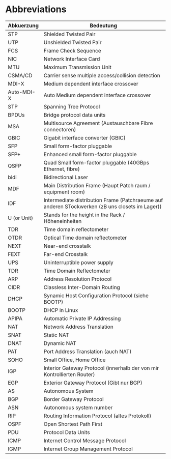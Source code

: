 # Abbreviations

| Abkuerzung | Bedeutung |
| ----- | -----|
| STP | Shielded Twisted Pair |
| UTP |Unshielded Twisted Pair |
| FCS | Frame Check Sequence |
| NIC | Network Interface Card |
| MTU  | Maximum Transmission Unit |
| CSMA/CD | Carrier sense multiple access/collision detection |
| MDI-X | Medium dependent interface crossover |
| Auto-MDI-X | Auto Medium dependent interface crossover |
| STP | Spanning Tree Protocol |
| BPDUs | Bridge protocol data units|
| MSA | Multisource Agreement (Austauschbare Fibre connectoren) |
| GBIC | Gigabit interface converter (GBIC) |
| SFP | Small form-factor pluggable |
| SFP+ | Enhanced small form-factor pluggable |
| QSFP | Quad Small form-factor pluggable (40GBps Ethernet, fibre) |
| bidi | Bidirectional Laser |
| MDF | Main Distribution Frame (Haupt Patch raum / equipment room) |
| IDF | Intermediate distribution Frame (Patchraeume auf anderen STockwerken (zB uns closets im Lager)) |
| U (or Unit) | Stands for the height in the Rack / Höheneinheiten |
| TDR | Time domain reflectometer |
| OTDR | Optical Time domain reflectometer |
| NEXT | Near-end crosstalk |
| FEXT | Far-end Crosstalk |
| UPS | Uninterruptible power supply |
| TDR | Time Domain Reflectometer |
| ARP | Address Resolution Protocol |
| CIDR | Classless Inter-Domain Routing |
| DHCP | Synamic Host Configuration Protocol (siehe BOOTP) |
| BOOTP | DHCP in Linux |
| APIPA | Automatic Private IP Addressing |
| NAT | Network Address Translation |
| SNAT | Static NAT |
| DNAT | Dynamic NAT |
| PAT | Port Address Translation (auch NAT) |
| SOHO | Small Office, Home Office |
| IGP | Interior Gateway Protocol (innerhalb der von mir Kontrollierten Router) |
| EGP | Exterior Gateway Protocol  (Gibt nur BGP) |
| AS | Autonomous System |
| BGP | Border Gateway Protocol |
| ASN | Autonomous system number |
| RIP | Routing Information Protocol (altes Protokoll) |
| OSPF | Open Shortest Path First |
| PDU | Protocol Data Units |
| ICMP | Internet Control Message Protocol |
| IGMP | Internet Group Management Protocol |
